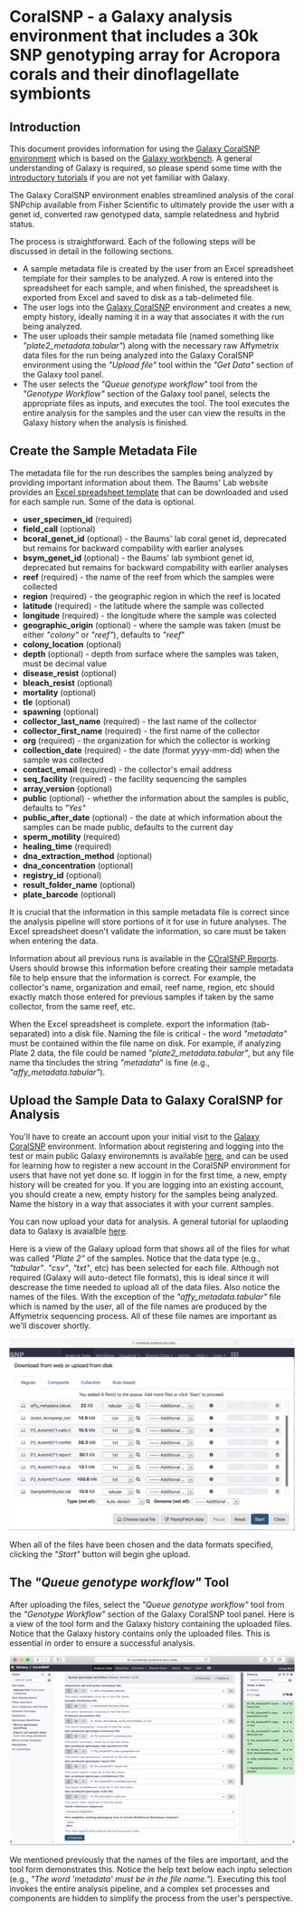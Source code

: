 # CoralSNP - a Galaxy analysis environment that includes a 30k SNP genotyping array for Acropora corals and their dinoflagellate symbionts

## Introduction

This document provides information for using the [Galaxy CoralSNP environment](https://coralsnp.science.psu.edu/galaxy)
which is based on the [Galaxy workbench](https://galaxyproject.org/).  A general understanding of Galaxy is required, so please spend some time with the [introductory tutorials](https://training.galaxyproject.org/training-material/topics/introduction) if you are not yet familiar with Galaxy.

The Galaxy CoralSNP environment enables streamlined analysis of the coral SNPchip available from Fisher Scientific to ultimately provide the user with a genet id, converted raw genotyped data, sample relatedness and hybrid status.

The process is straightforward.  Each of the following steps will be discussed in detail in the following sections.

 - A sample metadata file is created by the user from an Excel spreadsheet template for their samples to be analyzed.  A row is entered into the spreadsheet for each sample, and when finished, the spreadsheet is exported from Excel and saved to disk as a tab-delimeted file.
 - The user logs into the [Galaxy CoralSNP](https://coralsnp.science.psu.edu/galaxy) environment and creates a new, empty history, ideally naming it in a way that associates it with the run being analyzed.
 - The user uploads their sample metadata file (named something like *"plate2_metadata.tabular"*) along with the necessary raw Affymetrix data files for the run being analyzed into the Galaxy CoralSNP environment using the *"Upload file"* tool within the *"Get Data"* section of the Galaxy tool panel.
 - The user selects the *"Queue genotype workflow"* tool from the *"Genotype Workflow"* section of the Galaxy tool panel, selects the appropriate files as inputs, and executes the tool.  The tool executes the entire analysis for the samples and the user can view the results in the Galaxy history when the analysis is finished.

## Create the Sample Metadata File

The metadata file for the run describes the samples being analyzed by providing important information about them.  The Baums' Lab website provides an [Excel spreadsheet template](http://baumslab.org/documents/SNPChip/STAG_Metadata_Template_v3.xlsm) that can be downloaded and used for each sample run.  Some of the data is optional.

 - **user_specimen_id** (required)
 - **field_call** (optional)
 - **bcoral_genet_id** (optional) - the Baums' lab coral genet id, deprecated but remains for backward compability with earlier analyses
 - **bsym_genet_id** (optional) - the Baums' lab symbiont genet id, deprecated but remains for backward compability with earlier analyses
 - **reef** (required) - the name of the reef from which the samples were collected
 - **region** (required) - the geographic region in which the reef is located
 - **latitude** (required) - the latitude where the sample was collected
 - **longitude** (required) - the longitude where the sample was colected
 - **geographic_origin** (optional) - where the sample was taken (must be either *"colony"* or *"reef"*), defaults to *"reef*"
 - **colony_location** (optional)
 - **depth** (optional) - depth from surface where the samples was taken, must be decimal value
 - **disease_resist** (optional)
 - **bleach_resist** (optional)
 - **mortality** (optional)
 - **tle** (optional)
 - **spawning** (optional)
 - **collector_last_name** (required) - the last name of the collector
 - **collector_first_name** (required) - the first name of the collector
 - **org** (required) - the organization for which the collector is working
 - **collection_date** (required) - the date (format yyyy-mm-dd) when the sample was collected
 - **contact_email** (required) - the collector's email address
 - **seq_facility** (required) - the facility sequencing the samples
 - **array_version** (optional)
 - **public** (optional) - whether the information about the samples is public, defaults to *"Yes"*
 - **public_after_date** (optional) - the date at which information about the samples can be made public, defaults to the current day
 - **sperm_motility** (required)
 - **healing_time** (required)
 - **dna_extraction_method** (optional)
 - **dna_concentration** (optional)
 - **registry_id** (optional)
 - **result_folder_name** (optional)
 - **plate_barcode** (optional)


It is crucial that the information in this sample metadata file is correct since the analysis pipeline will store portions of it for use in future analyses.  The Excel spreadsheet doesn't validate the information, so care must be taken when entering the data.

Information about all previous runs is available in the [COralSNP Reports](https://coralsnp.science.psu.edu/reports).  Users should browse this information before creating their sample metadata file to help ensure that the information is correct.  For example, the collector's name, organization and email, reef name, region, etc should exactly match those entered for previous samples if taken by the same collector, from the same reef, etc.

When the Excel spreadsheet is complete. export the information (tab-separated) into a disk file.  Naming the file is critical - the word *"metadata"* must be contained within the file name on disk.  For example, if analyzing Plate 2 data, the file could be named *"plate2_metadata.tabular"*, but any file name tha tincludes the string *"metadata*" is fine (e.g., *"affy_metadata.tabular"*).

## Upload the Sample Data to Galaxy CoralSNP for Analysis

You'll have to create an account upon your initial visit to the [Galaxy CoralSNP](https://coralsnp.science.psu.edu/galaxy) environment.  Information about registering and logging into the test or main public Galaxy environemnts is available [here](https://galaxyproject.org/support/account), and can be used for learning how to register a new account in the CoralSNP environment for users that have not yet done so.  If loggin in for the first time, a new, empty history will be created for you.  If you are logging into an existing account, you should create a new, empty history for the samples being analyzed.  Name the history in a way that associates it with your current samples.

You can now upload your data for analysis.  A general tutorial for uplaoding data to Galaxy is avaialble [here](https://training.galaxyproject.org/training-material/topics/galaxy-data-manipulation/tutorials/get-data/slides.html#1).

Here is a view of the Galaxy upload form that shows all of the files for what was called *"Plate 2"* of the samples.  Notice that the data type (e.g., *"tabular"*. *"csv"*, *"txt"*, etc) has been selected for each file.  Although not required (Galaxy will auto-detect file formats), this is ideal since it will descrease the time needed to upload all of the data files.  Also notice the names of the files.  With the exception of the *"affy_metadata.tabular"* file which is named by the user, all of the file names are produced by the Affymetrix sequencing process.  All of these file names are important as we'll discover shortly.

![Raw Affymetrix sample data and samples metadata file for Plate 2](upload_data.png)

When all of the files have been chosen and the data formats specified, clicking the *"Start"* button will begin ghe upload.

## The *"Queue genotype workflow"* Tool

After uploading the files, select the *"Queue genotype workflow"* tool from the *"Genotype Workflow"* section of the Galaxy CoralSNP tool panel.  Here is a view of the tool form and the Galaxy history containing the uploaded files.  Notice that the Galaxy history contains only the uploaded files.  This is essential in order to ensure a successful analysis.

![Specify appropritate inputs](queue_genotype_workflow.png)

We mentioned previously that the names of the files are important, and the tool form demonstrates this.  Notice the help text below each inptu selection (e.g., *"The word 'metadata' must be in the file name."*).  Executing this tool invokes the entire analysis pipeline, and a complex set processes and components are hidden to simplify the process from the user's perspective.
